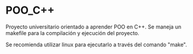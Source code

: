 # POO_C++

Proyecto universitario orientado a aprender POO en C++. Se maneja un makefile para la compilación y ejecución del proyecto.

Se recomienda utilizar linux para ejecutarlo a través del comando "make".
